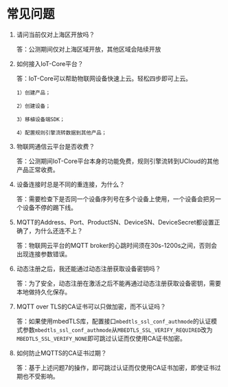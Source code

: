 # 常见问题


1. 请问当前仅对上海区开放吗？

   答：公测期间仅对上海区域开放，其他区域会陆续开放

2. 如何接入IoT-Core平台？

   答：IoT-Core可以帮助物联网设备快速上云。轻松四步即可上云。

	   1）创建产品；

	   2）创建设备；

	   3）移植设备端SDK；

	   4）配置规则引擎流转数据到其他产品；

3. 物联网通信云平台是否收费？

   答：公测期间IoT-Core平台本身的功能免费，规则引擎流转到UCloud的其他产品正常收费。

4. 设备连接时总是不同的重连接，为什么？
 
   答：需要检查下是否同一个设备序列号在多个设备上使用，一个设备会把另一个设备不停的踢下线。
   
5. MQTT的Address、Port、ProductSN、DeviceSN、DeviceSecret都设置正确了，为什么还连不上？

   答：物联网云平台的MQTT broker的心跳时间须在30s-1200s之间，否则会出现连接参数错误。

6. 动态注册之后，我还能通过动态注册获取设备密钥吗？
   
   答：为了安全，动态注册在激活之后不能再通过动态注册获取设备密钥，需要本地做持久化保存。
   
7. MQTT over TLS的CA证书可以只做加密，而不认证吗？

   答：如果使用mbedTLS库，配置接口`mbedtls_ssl_conf_authmode`的认证模式参数`mbedtls_ssl_conf_authmode`从`MBEDTLS_SSL_VERIFY_REQUIRED`改为`MBEDTLS_SSL_VERIFY_NONE`即可跳过认证而仅使用CA证书加密。

8. 如何防止MQTTS的CA证书过期？

   答：基于上述问题7的操作，即可跳过认证而仅使用CA证书加密，即使证书过期也不受影响。

